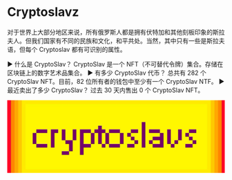 # Cryptoslavz

对于世界上大部分地区来说，所有俄罗斯人都是拥有伏特加和其他刻板印象的斯拉夫人。但我们国家有不同的民族和文化，和平共处。当然，其中只有一些是斯拉夫语，但每个 Cryptoslav 都有可识别的属性。

▶ 什么是 CryptoSlav？
CryptoSlav 是一个 NFT（不可替代令牌）集合。存储在区块链上的数字艺术品集合。
▶ 有多少 CryptoSlav 代币？
总共有 282 个 CryptoSlav NFT。目前，82 位所有者的钱包中至少有一个 CryptoSlav NTF。
▶ 最近卖出了多少 CryptoSlav？
过去 30 天内售出 0 个 CryptoSlav NFT。

![nft](1500x500.jpg)

